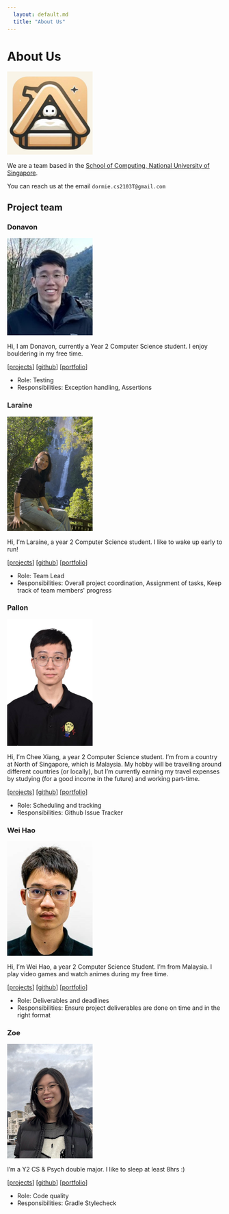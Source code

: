 ```yaml
---
  layout: default.md
  title: "About Us"
---
```


# About Us

<img src="images/dormie.png" width="200px">

We are a team based in the [School of Computing, National University of Singapore](http://www.comp.nus.edu.sg).

You can reach us at the email `dormie.cs2103T@gmail.com`

## Project team

### Donavon

<img src="images/donwong2308.png" width="200px">

Hi, I am Donavon, currently a Year 2 Computer Science student. I enjoy bouldering in my free time.

[[projects]()]
[[github](https://github.com/donwong2308)]
[[portfolio](team/donwong2308.md)]

* Role: Testing
* Responsibilities: Exception handling, Assertions

### Laraine

<img src="images/larainezo.png" width="200px">

Hi, I’m Laraine, a year 2 Computer Science student. I like to wake up early to run!

[[projects](https://larainelwx.wixsite.com/digitalportfolio)]
[[github](http://github.com/larainezo)]
[[portfolio](team/larainezo.md)]

* Role: Team Lead
* Responsibilities: Overall project coordination, Assignment of tasks, Keep track of team members' progress

### Pallon

<img src="images/palloncx.png" width="200px">

Hi, I’m Chee Xiang, a year 2 Computer Science student. I’m from a country at North of Singapore, which is Malaysia. My hobby will be travelling around different countries (or locally), but I’m currently earning my travel expenses by studying (for a good income in the future) and working part-time.

[[projects]()]
[[github](http://github.com/PallonCX)]
[[portfolio](team/palloncx.md)]

* Role: Scheduling and tracking
* Responsibilities: Github Issue Tracker

### Wei Hao

<img src="images/justweihao.png" width="200px">

Hi, I’m Wei Hao, a year 2 Computer Science Student. I’m from Malaysia. I play video games and watch animes during my free time.

[[projects]()]
[[github](http://github.com/JustWeiHao)]
[[portfolio](team/justweihao.md)]

* Role: Deliverables and deadlines
* Responsibilities: Ensure project deliverables are done on time and in the right format

### Zoe

<img src="images/nyankoclaws.png" width="200px">

I’m a Y2 CS & Psych double major. I like to sleep at least 8hrs :)

[[projects]()]
[[github](http://github.com/nyankoclaws)]
[[portfolio](team/nyankoclaws.md)]

* Role: Code quality
* Responsibilities: Gradle Stylecheck
